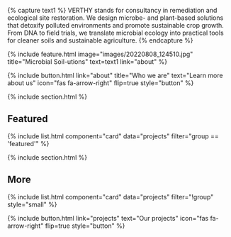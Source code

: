 ---
---

{% capture text1 %}
VERTHY stands for consultancy in  remediation and ecological site restoration. We design microbe- and plant-based solutions that detoxify polluted environments and promote sustainable crop growth. From DNA to field trials, we translate microbial ecology into practical tools for cleaner soils and sustainable agriculture.
{% endcapture %}

{% 
  include feature.html
  image="images/20220808_124510.jpg"
  title="Microbial Soil-utions"
  text=text1
  link="about"
%}

<div class="center">
  {%
    include button.html
    link="about"
    title="Who we are"
    text="Learn more about us"
    icon="fas fa-arrow-right"
    flip=true
    style="button"
  %}
</div>

{% include section.html %}

## Featured
{% include list.html component="card" data="projects" filter="group == 'featured'" %}

{% include section.html %}

## More
{% include list.html component="card" data="projects" filter="!group" style="small" %}

<div class="center">
  {%
    include button.html
    link="projects"
    text="Our projects"
    icon="fas fa-arrow-right"
    flip=true
    style="button"
  %}
</div>
